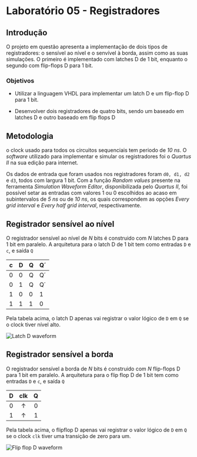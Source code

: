 # Laboratório 05 - Registradores

## Introdução

O projeto em questão apresenta a implementação de dois tipos de registradores: o sensível ao nível e o senvível à borda, assim como as suas simulações. O primeiro é implementado com latches D de 1 bit, enquanto o segundo com flip-flops D para 1 bit.


### Objetivos

- Utilizar a linguagem VHDL para implementar um latch D e um flip-flop D para 1 bit.

- Desenvolver dois registradores de quatro bits, sendo um baseado em latches D e outro baseado em flip flops D

## Metodologia

o clock usado para todos os circuitos sequenciais tem periodo de *10 ns*. O *software* utilizado para implementar e simular os registradores foi o *Quartus II* na sua edição para internet.

Os dados de entrada que foram usados nos registradores foram `d0, d1, d2` e `d3`, todos com largura 1 bit. Com a função *Random values* presente na ferramenta *Simulation Waveform Editor*, disponibilizada pelo *Quartus II*, foi possível setar as entradas com valores 1 ou 0 escolhidos ao acaso em subintervalos de *5 ns* ou de *10 ns*, os quais correspondem as opções *Every grid interval* e *Every half grid interval*, respectivamente.

## Registrador sensível ao nível

O registrador sensível ao nível de *N* bits é construido com *N* latches D para 1 bit em paralelo. A arquitetura para o latch D de 1 bit tem como entradas `D` e `c`, e saída `Q`

| **c** | **D** | **Q** | **Q´** |
|-------|-------|-------|--------|
| 0     | 0     | Q     | Q´     |
| 0     | 1     | Q     | Q´     |
| 1     | 0     | 0     | 1      |
| 1     | 1     | 1     | 0      |

Pela tabela acima, o latch D apenas vai registrar o valor lógico de `D` em `Q` se o clock tiver nível alto.

![Latch D waveform](/q1_dlatch/waves.PNG)


## Registrador sensível a borda

O registrador sensível a borda de *N* bits é construido com *N* flip-flops D para 1 bit em paralelo. A arquitetura para o flip flop D de 1 bit tem como entradas `D` e `c`, e saída `Q`

| **D** | **clk** | **Q** |
|:-----:|:-------:|:-----:|
|   0   |    ↑    |   0   |
|   1   |    ↑    |   1   |

Pela tabela acima, o flipflop D apenas vai registrar o valor lógico de `D` em `Q` se o clock `clk` tiver uma transição de zero para um.

![Flip flop D waveform](/q2_dflipflop/waves.PNG)